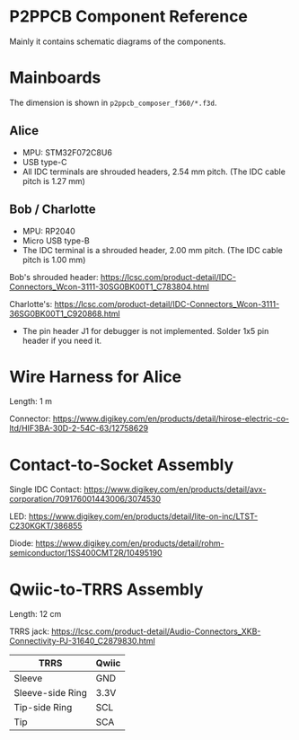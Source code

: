 # P2PPCB Component Reference

Mainly it contains schematic diagrams of the components.

# Mainboards

The dimension is shown in `p2ppcb_composer_f360/*.f3d`.

## Alice

- MPU: STM32F072C8U6
- USB type-C
- All IDC terminals are shrouded headers, 2.54 mm pitch. (The IDC cable pitch is 1.27 mm)

## Bob / Charlotte

- MPU: RP2040
- Micro USB type-B
- The IDC terminal is a shrouded header, 2.00 mm pitch. (The IDC cable pitch is 1.00 mm)

Bob's shrouded header: <https://lcsc.com/product-detail/IDC-Connectors_Wcon-3111-30SG0BK00T1_C783804.html>

Charlotte's: <https://lcsc.com/product-detail/IDC-Connectors_Wcon-3111-36SG0BK00T1_C920868.html>

- The pin header J1 for debugger is not implemented. Solder 1x5 pin header if you need it.

# Wire Harness for Alice

Length: 1 m

Connector: <https://www.digikey.com/en/products/detail/hirose-electric-co-ltd/HIF3BA-30D-2-54C-63/12758629>

# Contact-to-Socket Assembly

Single IDC Contact: <https://www.digikey.com/en/products/detail/avx-corporation/709176001443006/3074530>

LED: <https://www.digikey.com/en/products/detail/lite-on-inc/LTST-C230KGKT/386855>

Diode: <https://www.digikey.com/en/products/detail/rohm-semiconductor/1SS400CMT2R/10495190>

# Qwiic-to-TRRS Assembly

Length: 12 cm

TRRS jack: <https://lcsc.com/product-detail/Audio-Connectors_XKB-Connectivity-PJ-31640_C2879830.html>

|TRRS|Qwiic|
|----|-----|
|Sleeve| GND|
|Sleeve-side Ring| 3.3V|
|Tip-side Ring| SCL|
|Tip| SCA|
